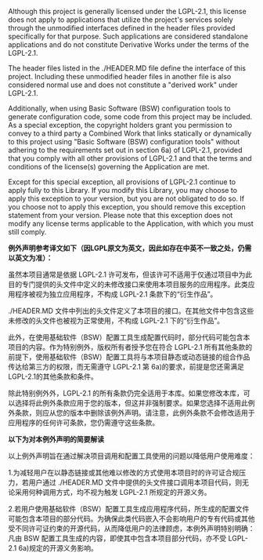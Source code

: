 Although this project is generally licensed under the LGPL-2.1, this license does not apply to applications that utilize the project's services solely through the unmodified interfaces defined in the header files provided specifically for that purpose. Such applications are considered standalone applications and do not constitute Derivative Works under the terms of the LGPL-2.1.

The header files listed in the ./HEADER.MD file define the interface of this project. Including these unmodified header files in another file is also considered normal use and does not constitute a "derived work" under LGPL-2.1.

Additionally, when using Basic Software (BSW) configuration tools to generate configuration code, some code from this project may be included. As a special exception, the copyright holders grant you permission to convey to a third party a Combined Work that links statically or dynamically to this project using "Basic Software (BSW) configuration tools" without adhering to the requirements set out in section 6a) of LGPL-2.1, provided that you comply with all other provisions of LGPL-2.1 and that the terms and conditions of the license(s) governing the Application are met.

Except for this special exception, all provisions of LGPL-2.1 continue to apply fully to this Library. If you modify this Library, you may choose to apply this exception to your version, but you are not obligated to do so. If you choose not to apply this exception, you should remove this exception statement from your version. Please note that this exception does not modify any license terms applicable to the Application, with which you must still comply.




**例外声明参考译文如下（因LGPL原文为英文，因此如存在中英不一致之处，仍需以英文为准）：**

虽然本项目通常是依据 LGPL-2.1 许可发布，但该许可不适用于仅通过项目中为此目的专门提供的头文件中定义的未修改接口来使用本项目服务的应用程序。此类应用程序被视为独立应用程序，不构成 LGPL-2.1 条款下的“衍生作品”。

./HEADER.MD 文件中列出的头文件定义了本项目的接口。在其他文件中包含这些未修改的头文件也被视为正常使用，不构成 LGPL-2.1 下的“衍生作品”。

此外，在使用基础软件（BSW）配置工具生成配置代码时，部分代码可能包含本项目的内容。作为特别例外，版权所有者授予您在符合 LGPL-2.1 所有其他条款的前提下，使用基础软件（BSW）配置工具将与本项目静态或动态链接的组合作品传达给第三方的权限，而无需遵守 LGPL-2.1 第 6a)的要求，前提是您还需满足LGPL-2.1的其他条款和条件。

除此特别例外外，LGPL-2.1 的所有条款仍完全适用于本库。如果您修改本库，可以选择将此例外条款应用于您的版本，但这并非强制要求。如果您选择不适用此例外条款，则应从您的版本中删除该例外声明。请注意，此例外条款不会修改适用于应用程序的任何许可条款，您仍需遵守这些条款。



**以下为对本例外声明的简要解读**

以上例外声明旨在通过解决项目调用和配置工具使用的问题以降低用户使用难度：

1.为减轻用户在以静态链接或其他难以修改的方式使用本项目时的许可证合规压力，若用户通过 ./HEADER.MD 文件中提供的头文件接口调用本项目代码，则无论采用何种调用方式，均不视为触发 LGPL-2.1 所规定的开源义务。

2.若用户使用基础软件（BSW）配置工具生成应用程序代码，所生成的配置文件可能包含本项目的部分代码。为确保此类代码嵌入不会影响用户的专有代码或其他受不同许可证约束的开源代码，从而降低用户的法律顾虑，本例外声明特别明确：凡由 BSW 配置工具生成的内容，即使其中包含本项目部分代码，亦不受 LGPL-2.1 6a)规定的开源义务影响。